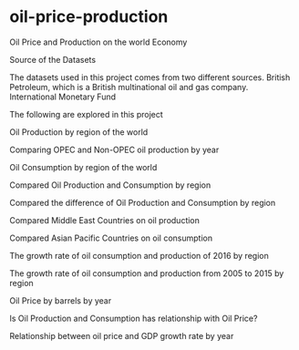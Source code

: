 # oil-price-production
Oil Price and Production on the world Economy

Source of the Datasets

The datasets used in this project comes from two different sources.
British Petroleum, which is a British multinational oil and gas company. 
International Monetary Fund


The following are explored in this project

Oil Production by region of the world

Comparing OPEC and Non-OPEC oil production by year

Oil Consumption by region of the world

Compared Oil Production and Consumption by region

Compared the difference of Oil Production and Consumption by region

Compared Middle East Countries on oil production

Compared Asian Pacific Countries on oil consumption

The growth rate of oil consumption and production of 2016 by region

The growth rate of oil consumption and production from 2005 to 2015 by region

Oil Price by barrels by year

Is Oil Production and Consumption has relationship with Oil Price?

Relationship between oil price and GDP growth rate by year
